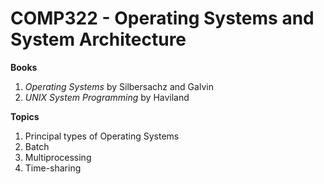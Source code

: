 # COMP322 - Operating Systems and System Architecture

**Books**
1. *Operating Systems* by Silbersachz and Galvin
1. *UNIX System Programming* by Haviland

**Topics**
1. Principal types of Operating Systems
1. Batch
1. Multiprocessing
1. Time-sharing
